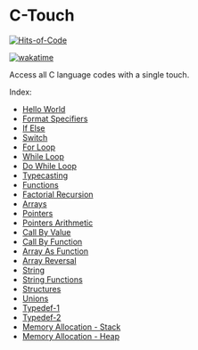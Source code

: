 # C-Touch

[![Hits-of-Code](https://hitsofcode.com/github/kanav-arora/c-touch?branch=main)](https://hitsofcode.com/github/kanav-arora/c-touch/view?branch=main)

[![wakatime](https://wakatime.com/badge/github/Kanav-Arora/C-Touch.svg)](https://wakatime.com/badge/github/Kanav-Arora/C-Touch)

Access all C language codes with a single touch.

Index:
- [Hello World](https://github.com/Kanav-Arora/C-Touch/blob/main/hello_world.c)
- [Format Specifiers](https://github.com/Kanav-Arora/C-Touch/blob/main/format_specifier.c)
- [If Else](https://github.com/Kanav-Arora/C-Touch/blob/main/if_else.c)
- [Switch](https://github.com/Kanav-Arora/C-Touch/blob/main/switch.c)
- [For Loop](https://github.com/Kanav-Arora/C-Touch/blob/main/for.c)
- [While Loop](https://github.com/Kanav-Arora/C-Touch/blob/main/while.c)
- [Do While Loop](https://github.com/Kanav-Arora/C-Touch/blob/main/do_while.c)
- [Typecasting](https://github.com/Kanav-Arora/C-Touch/blob/main/typecasting.c)
- [Functions](https://github.com/Kanav-Arora/C-Touch/blob/main/functions.c)
- [Factorial Recursion](https://github.com/Kanav-Arora/C-Touch/blob/main/factorial(recursion).c)
- [Arrays](https://github.com/Kanav-Arora/C-Touch/blob/main/array.c)
- [Pointers](https://github.com/Kanav-Arora/C-Touch/blob/main/pointers.c)
- [Pointers Arithmetic](https://github.com/Kanav-Arora/C-Touch/blob/main/pointer_arithmetic.c)
- [Call By Value](https://github.com/Kanav-Arora/C-Touch/blob/main/call_by_value.c)
- [Call By Function](https://github.com/Kanav-Arora/C-Touch/blob/main/call_by_reference.c)
- [Array As Function](https://github.com/Kanav-Arora/C-Touch/blob/main/array_as_function.c)
- [Array Reversal](https://github.com/Kanav-Arora/C-Touch/blob/main/arrayrev.c)
- [String](https://github.com/Kanav-Arora/C-Touch/blob/main/string.c)
- [String Functions](https://github.com/Kanav-Arora/C-Touch/blob/main/string_func.c)
- [Structures](https://github.com/Kanav-Arora/C-Touch/blob/main/structure.c)
- [Unions](https://github.com/Kanav-Arora/C-Touch/blob/main/unions.c)
- [Typedef-1](https://github.com/Kanav-Arora/C-Touch/blob/main/typedef1.c)
- [Typedef-2](https://github.com/Kanav-Arora/C-Touch/blob/main/typedef2.c)
- [Memory Allocation - Stack](https://github.com/Kanav-Arora/C-Touch/blob/main/memory_allocation(stack).c)
- [Memory Allocation - Heap](https://github.com/Kanav-Arora/C-Touch/blob/main/memory_allocation(heap).c)
